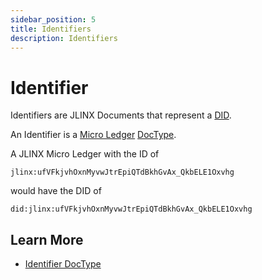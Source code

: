 ```yaml
---
sidebar_position: 5
title: Identifiers
description: Identifiers
---
```


# Identifier

Identifiers are JLINX Documents that represent a [DID](https://www.w3.org/TR/did-core/).

An Identifier is a [Micro Ledger](/docs/micro-ledgers) [DocType](/docs/doc-types).

A JLINX Micro Ledger with the ID of

`jlinx:ufVFkjvhOxnMyvwJtrEpiQTdBkhGvAx_QkbELE1Oxvhg`

would have the DID of

`did:jlinx:ufVFkjvhOxnMyvwJtrEpiQTdBkhGvAx_QkbELE1Oxvhg`

## Learn More

- [Identifier DocType](/docs/doc-types/identifier)
